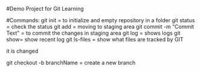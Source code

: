 #Demo Project for Git Learning


#Commands: 
git init = to initialize and empty repository in a folder
git status = check the status
git add <file name> = moving to staging area
git commit -m "Commit Text" = to commit the changes in staging area
git log = shows logs
git show= show recent log
git ls-files = show what files are tracked by GIT


it is changed

git checkout -b branchName = create a new branch